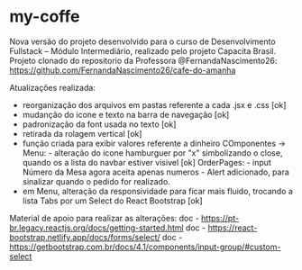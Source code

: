 # my-coffe
Nova versão do projeto desenvolvido para o curso de Desenvolvimento Fullstack – Módulo Intermediário, realizado pelo projeto Capacita Brasil.
Projeto clonado do repositorio da Professora @FernandaNascimento26: https://github.com/FernandaNascimento26/cafe-do-amanha

Atualizações realizada: 
- reorganização dos arquivos em pastas referente a cada .jsx e .css [ok]
- mudanção do icone e texto na barra de navegação [ok]
- padronização da font usada no texto [ok]
- retirada da rolagem vertical [ok]
- função criada para exibir valores referente a dinheiro
  COmponentes -> 
    Menu: - alteração do icone hamburguer por "x" simbolizando o close, quando os a lista do navbar estiver visivel [ok]
    OrderPages:
        - input Número da Mesa agora aceita apenas numeros
        - Alert adicionado, para sinalizar quando o pedido for realizado.
- em Menu, alteração da responsividade para ficar mais fluido, trocando a lista Tabs por um Select do React Bootstrap [ok]

Material de apoio para realizar as alterações: 
doc - https://pt-br.legacy.reactjs.org/docs/getting-started.html
doc - https://react-bootstrap.netlify.app/docs/forms/select/
doc - https://getbootstrap.com.br/docs/4.1/components/input-group/#custom-select

